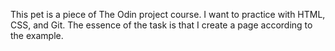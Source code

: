 This pet is a piece of The Odin project course. I want to practice with HTML, CSS, and Git. 
The essence of the task is that I create a page according to the example.